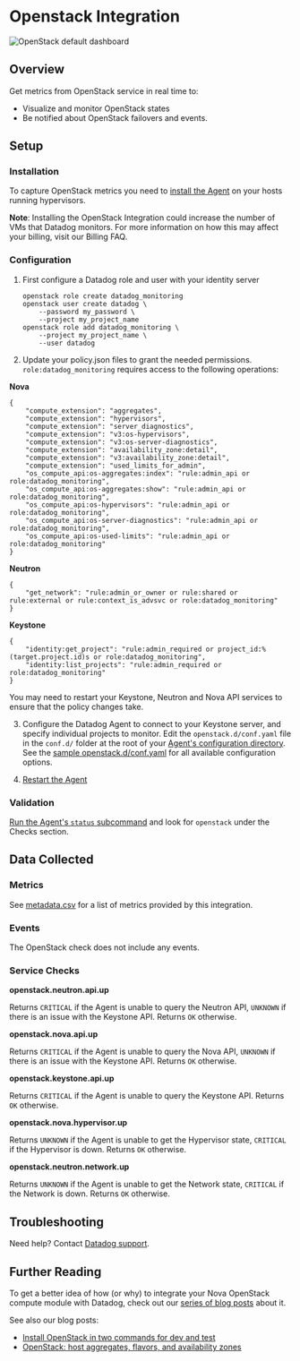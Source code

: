 # Openstack Integration

![OpenStack default dashboard][10]

## Overview

Get metrics from OpenStack service in real time to:

* Visualize and monitor OpenStack states
* Be notified about OpenStack failovers and events.

## Setup
### Installation

To capture OpenStack metrics you need to [install the Agent][1] on your hosts running hypervisors.

**Note**: Installing the OpenStack Integration could increase the number of VMs that Datadog monitors. For more information on how this may affect your billing, visit our Billing FAQ.

### Configuration

1. First configure a Datadog role and user with your identity server

    ```
    openstack role create datadog_monitoring
    openstack user create datadog \
        --password my_password \
        --project my_project_name
    openstack role add datadog_monitoring \
        --project my_project_name \
        --user datadog
    ```

2. Update your policy.json files to grant the needed permissions.
```role:datadog_monitoring``` requires access to the following operations:

**Nova**

```
{
    "compute_extension": "aggregates",
    "compute_extension": "hypervisors",
    "compute_extension": "server_diagnostics",
    "compute_extension": "v3:os-hypervisors",
    "compute_extension": "v3:os-server-diagnostics",
    "compute_extension": "availability_zone:detail",
    "compute_extension": "v3:availability_zone:detail",
    "compute_extension": "used_limits_for_admin",
    "os_compute_api:os-aggregates:index": "rule:admin_api or role:datadog_monitoring",
    "os_compute_api:os-aggregates:show": "rule:admin_api or role:datadog_monitoring",
    "os_compute_api:os-hypervisors": "rule:admin_api or role:datadog_monitoring",
    "os_compute_api:os-server-diagnostics": "rule:admin_api or role:datadog_monitoring",
    "os_compute_api:os-used-limits": "rule:admin_api or role:datadog_monitoring"
}
```

**Neutron**

```
{
    "get_network": "rule:admin_or_owner or rule:shared or rule:external or rule:context_is_advsvc or role:datadog_monitoring"
}
```

**Keystone**

```
{
    "identity:get_project": "rule:admin_required or project_id:%(target.project.id)s or role:datadog_monitoring",
    "identity:list_projects": "rule:admin_required or role:datadog_monitoring"
}
```

You may need to restart your Keystone, Neutron and Nova API services to ensure that the policy changes take.

3. Configure the Datadog Agent to connect to your Keystone server, and specify individual projects to monitor. Edit the `openstack.d/conf.yaml` file in the `conf.d/` folder at the root of your [Agent's configuration directory][11]. See the [sample openstack.d/conf.yaml][2] for all available configuration options.

4. [Restart the Agent][3]

### Validation

[Run the Agent's `status` subcommand][4] and look for `openstack` under the Checks section.

## Data Collected
### Metrics
See [metadata.csv][5] for a list of metrics provided by this integration.

### Events
The OpenStack check does not include any events.

### Service Checks
**openstack.neutron.api.up**

Returns `CRITICAL` if the Agent is unable to query the Neutron API, `UNKNOWN` if there is an issue with the Keystone API. Returns `OK` otherwise.

**openstack.nova.api.up**

Returns `CRITICAL` if the Agent is unable to query the Nova API, `UNKNOWN` if there is an issue with the Keystone API. Returns `OK` otherwise.

**openstack.keystone.api.up**

Returns `CRITICAL` if the Agent is unable to query the Keystone API. Returns `OK` otherwise.

**openstack.nova.hypervisor.up**

Returns `UNKNOWN` if the Agent is unable to get the Hypervisor state, `CRITICAL` if the Hypervisor is down. Returns `OK` otherwise.

**openstack.neutron.network.up**

Returns `UNKNOWN` if the Agent is unable to get the Network state, `CRITICAL` if the Network is down. Returns `OK` otherwise.

## Troubleshooting
Need help? Contact [Datadog support][6].

## Further Reading
To get a better idea of how (or why) to integrate your Nova OpenStack compute module with Datadog, check out our [series of blog posts][7] about it.

See also our blog posts:

* [Install OpenStack in two commands for dev and test][8]
* [OpenStack: host aggregates, flavors, and availability zones][9]


[1]: https://app.datadoghq.com/account/settings#agent
[2]: https://github.com/DataDog/integrations-core/blob/master/openstack/datadog_checks/openstack/data/conf.yaml.example
[3]: https://docs.datadoghq.com/agent/faq/agent-commands/#start-stop-restart-the-agent
[4]: https://docs.datadoghq.com/agent/faq/agent-commands/#agent-status-and-information
[5]: https://github.com/DataDog/integrations-core/blob/master/openstack/metadata.csv
[6]: https://docs.datadoghq.com/help/
[7]: https://www.datadoghq.com/blog/openstack-monitoring-nova/
[8]: https://www.datadoghq.com/blog/install-openstack-in-two-commands/
[9]: https://www.datadoghq.com/blog/openstack-host-aggregates-flavors-availability-zones/
[10]: https://raw.githubusercontent.com/DataDog/integrations-core/master/openstack/images/openstack_dashboard.png
[11]: https://docs.datadoghq.com/agent/faq/agent-configuration-files/#agent-configuration-directory
